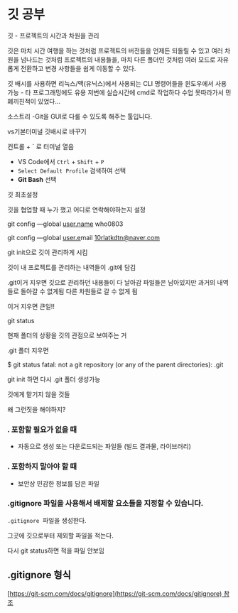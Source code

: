 # 깃 공부

깃 - 프로젝트의 시간과 차원을 관리

깃은 마치 시간 여행을 하는 것처럼 프로젝트의 버전들을 언제든 되돌릴 수 있고 여러 차원을 넘나드는 것처럼 프로젝트의 내용들을, 마치 다른 폴더인 것처럼 여러 모드로 자유롭게 전환하고 변경 사항들을 쉽게 이동할 수 있다.

깃 배시를 사용하면 리눅스/맥(유닉스)에서 사용되는 CLI 명령어들을 윈도우에서 사용 가능 - 타 프로그래밍에도 유용 
저번에 실습시간에 cmd로 작업하다 수업 못따라가서 민폐끼친적이 있었다…

소스트리 -Git을 GUI로 다룰 수 있도록 해주는 툴입니다.

vs기본터미널 깃배시로 바꾸기

컨트롤 + ` 로 터미널 열음

- VS Code에서 `Ctrl` + `Shift` + `P`
- `Select Default Profile` 검색하여 선택
- **Git Bash** 선택

깃 최초설정

깃을 협업할 때 누가 했고 어디로 연락해야하는지 설정

git config —global [user.name](http://user.name) who0803

git config —global [user.e](http://user.name)mail 10rlatkdtn@naver.com

git init으로 깃이 관리하게 시킴

깃이 내 프로젝트를 관리하는 내역들이 .git에 담김

.git이거 지우면 깃으로 관리하던 내용들이 다 날아감
파일들은 남아있지만 과거의 내역들로 돌아갈 수 없게됨 다른 차원들로 갈 수 없게 됨

이거 지우면 큰일!!

git status

현재 폴더의 상황을 깃의 관점으로 보여주는 거

.git 폴더 지우면

$ git status
fatal: not a git repository (or any of the parent directories): .git

git init 하면 다시 .git 폴더 생성가능

깃에게 맡기지 않을 것들

왜 그런짓을 해야하지?

### **. 포함할 필요가 없을 때**

- 자동으로 생성 또는 다운로드되는 파일들 (빌드 결과물, 라이브러리)

### **. 포함하지 말아야 할 때**

- 보안상 민감한 정보를 담은 파일

### **.gitignore 파일을 사용해서 배제할 요소들을 지정할 수 있습니다.**

 

`.gitignore`
 파일을 생성한다.

그곳에 깃으로부터 제외할 파일을 적는다.

다시 git status하면 적을 파일 안보임

## **.gitignore 형식**

[https://git-scm.com/docs/gitignore](https://git-scm.com/docs/gitignore) 참조
